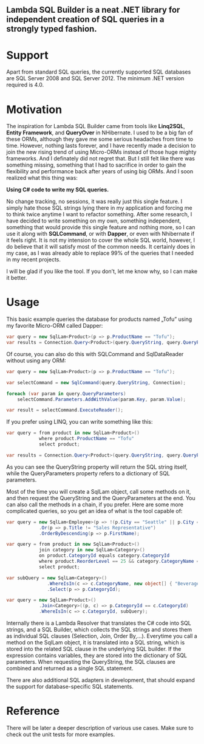 Lambda SQL Builder is a neat .NET library for independent creation of SQL queries in a strongly typed fashion.
--------------------------------------------------------------------------------------------------------------

Support
=======
Apart from standard SQL queries, the currently supported SQL databases are SQL Server 2008 and SQL Server 2012. 
The minimum .NET version required is 4.0.

Motivation
==========
The inspiration for Lambda SQL Builder came from tools like **Linq2SQL**, **Entity Framework**, and **QueryOver** 
in NHibernate. I used to be a big fan of these ORMs, although they gave me some serious headaches from time to time. 
However, nothing lasts forever, and I have recently made a decision to join the new rising trend of using Micro-ORMs 
instead of those huge mighty frameworks. And I definately did not regret that. But I still felt like there was 
something missing, something that I had to sacrifice in order to gain the flexibility and performance back after 
years of using big ORMs. And I soon realized what this thing was:

**Using C# code to write my SQL queries.**

No change tracking, no sessions, it was really just this single feature. I simply hate those SQL strings lying there 
in my application and forcing me to think twice anytime I want to refactor something. After some research, I have 
decided to write something on my own, something independent, something that would provide this single feature and 
nothing more, so I can use it along with **SQLCommand**, or with **Dapper**, or even with Nhibernate if it feels 
right. It is not my intension to cover the whole SQL world, however, I do believe that it will satisfy most 
of the common needs. It certainly does in my case, as I was already able to replace 99% of the queries that I needed 
in my recent projects.

I will be glad if you like the tool. If you don’t, let me know why, so I can make it better.

Usage
=====
This basic example queries the database for products named „Tofu” using my favorite Micro-ORM called Dapper:
```csharp
var query = new SqlLam<Product>(p => p.ProductName == "Tofu");
var results = Connection.Query<Product>(query.QueryString, query.QueryParameters);
```

Of course, you can also do this with SQLCommand and SqlDataReader without using any ORM:
```csharp
var query = new SqlLam<Product>(p => p.ProductName == "Tofu");

var selectCommand = new SqlCommand(query.QueryString, Connection);

foreach (var param in query.QueryParameters)
    selectCommand.Parameters.AddWithValue(param.Key, param.Value);

var result = selectCommand.ExecuteReader();
```

If you prefer using LINQ, you can write something like this:
```csharp
var query = from product in new SqlLam<Product>()
            where product.ProductName == "Tofu"
            select product;

var results = Connection.Query<Product>(query.QueryString, query.QueryParameters)
```

As you can see the QueryString property will return the SQL string itself, while the QueryParameters property refers 
to a dictionary of SQL parameters. 

Most of the time you will create a SqlLam object, call some methods on it, and then request the QueryString and 
the QueryParameters at the end. You can also call the methods in a chain, if you prefer. Here are some more 
complicated queries, so you get an idea of what is the tool capable of:
```csharp
var query = new SqlLam<Employee>(p => !(p.City == "Seattle" || p.City == "Redmond"))
            .Or(p => p.Title != "Sales Representative")
            .OrderByDescending(p => p.FirstName);
```
```csharp
var query = from product in new SqlLam<Product>()
            join category in new SqlLam<Category>()
            on product.CategoryId equals category.CategoryId
            where product.ReorderLevel == 25 && category.CategoryName == "Beverages"
            select product;
```
```csharp
var subQuery = new SqlLam<Category>()
               .WhereIsIn(c => c.CategoryName, new object[] { "Beverages", "Condiments" })
               .Select(p => p.CategoryId);

var query = new SqlLam<Product>()
            .Join<Category>((p, c) => p.CategoryId == c.CategoryId)
            .WhereIsIn(c => c.CategoryId, subQuery);
```

Internally there is a Lambda Resolver that translates the C# code into SQL strings, and a SQL Builder, which collects
the SQL strings and stores them as individual SQL clauses (Selection,  Join, Order By,...). Everytime you call 
a method on the SqlLam object, it is translated into a SQL string, which is stored into the related SQL clause 
in the underlying SQL builder. If the expression contains variables, they are stored into the dictionary 
of SQL parameters. When requesting the QueryString, the SQL clauses are combined and returned as a single 
SQL statement.

There are also additional SQL adapters in development, that should expand the support for database-specific SQL statements. 

Reference
=========
There will be later a deeper description of various use cases. Make sure to check out the unit tests for more examples.
